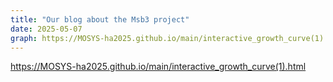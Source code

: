 ```yaml
--- 
title: "Our blog about the Msb3 project"
date: 2025-05-07
graph: https://MOSYS-ha2025.github.io/main/interactive_growth_curve(1).html
--- 
```

https://MOSYS-ha2025.github.io/main/interactive_growth_curve(1).html
